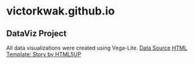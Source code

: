 # victorkwak.github.io
DataViz Project
---------------
All data visualizations were created using Vega-Lite.
[Data Source](http://backhome.news21.com/static/interactives/suicides/veteran_suicides_dataset.zip)
[HTML Template: Story by HTML5UP](https://html5up.net/story)
